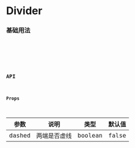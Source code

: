 # Divider

### 基础用法

<code hideActions='["CSB","EXTERNAL"]' src="./basic.tsx">

<br />

### API

#### Props

| 参数   | 说明         | 类型    | 默认值 |
| ------ | ------------ | ------- | ------ |
| dashed | 两端是否虚线 | boolean | false  |
